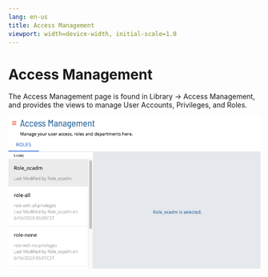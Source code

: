 ```yaml
---
lang: en-us
title: Access Management
viewport: width=device-width, initial-scale=1.0
---
```


# Access Management

The Access Management page is found in Library -> Access Management, and provides the views to manage User Accounts, Privileges, and Roles.

![Access Management Page](../../../../../Resources/Images/SM/Library/AccessManagement/accessManagementPage.png 'Access Management Page')
